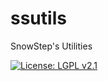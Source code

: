 # ssutils

SnowStep's Utilities

[![License: LGPL v2.1](https://img.shields.io/badge/License-LGPL%20v2%2E1-blue.svg)](https://www.gnu.org/licenses/lgpl-2.1)

